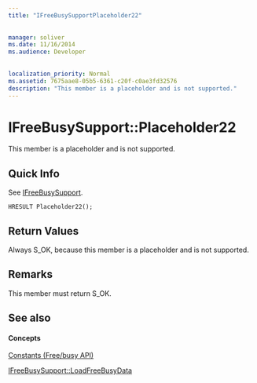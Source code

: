 ```yaml
---
title: "IFreeBusySupportPlaceholder22"
 
 
manager: soliver
ms.date: 11/16/2014
ms.audience: Developer
 
 
localization_priority: Normal
ms.assetid: 7675aae8-05b5-6361-c20f-c0ae3fd32576
description: "This member is a placeholder and is not supported."
---
```


# IFreeBusySupport::Placeholder22

This member is a placeholder and is not supported.
  
## Quick Info

See [IFreeBusySupport](ifreebusysupport.md).
  
```
HRESULT Placeholder22();
```

## Return Values

Always S_OK, because this member is a placeholder and is not supported.
  
## Remarks

This member must return S_OK.
  
## See also

#### Concepts

[Constants (Free/busy API)](constants-free-busy-api.md)
  
[IFreeBusySupport::LoadFreeBusyData](ifreebusysupport-loadfreebusydata.md)


